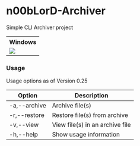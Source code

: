 # n00bLorD-Archiver
Simple CLI Archiver project

<table border=0><tr><th>Windows</th></tr><tr><td><a href="https://travis-ci.org/ddulshan/n00bLorD-Archiver"><img src="https://travis-ci.org/ddulshan/n00bLorD-Archiver.svg?branch=master"</img></a></td></tr></table>


### Usage

Usage options as of Version 0.25

| Option        | Description                       |
|---------------|-----------------------------------|
|-a,--archive   |Archive file(s)<br>
  -r,--restore  |Restore file(s) from archive<br>
  -v,--view     |View file(s) in an archive file<br>
  -h,--help     |Show usage information<br>
